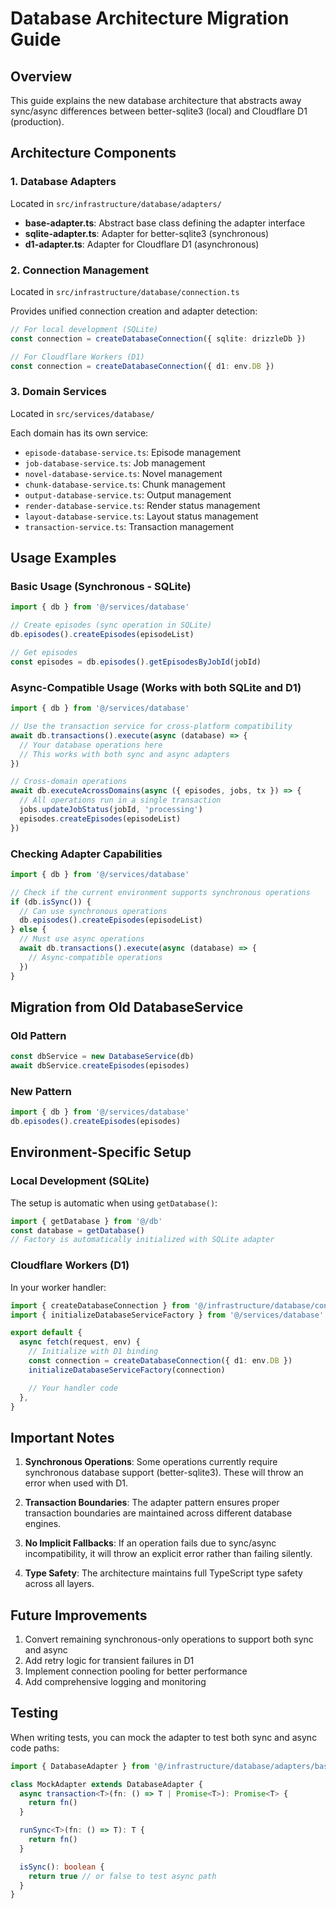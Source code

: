 # Database Architecture Migration Guide

## Overview

This guide explains the new database architecture that abstracts away sync/async differences between better-sqlite3 (local) and Cloudflare D1 (production).

## Architecture Components

### 1. Database Adapters

Located in `src/infrastructure/database/adapters/`

- **base-adapter.ts**: Abstract base class defining the adapter interface
- **sqlite-adapter.ts**: Adapter for better-sqlite3 (synchronous)
- **d1-adapter.ts**: Adapter for Cloudflare D1 (asynchronous)

### 2. Connection Management

Located in `src/infrastructure/database/connection.ts`

Provides unified connection creation and adapter detection:

```typescript
// For local development (SQLite)
const connection = createDatabaseConnection({ sqlite: drizzleDb })

// For Cloudflare Workers (D1)
const connection = createDatabaseConnection({ d1: env.DB })
```

### 3. Domain Services

Located in `src/services/database/`

Each domain has its own service:

- `episode-database-service.ts`: Episode management
- `job-database-service.ts`: Job management
- `novel-database-service.ts`: Novel management
- `chunk-database-service.ts`: Chunk management
- `output-database-service.ts`: Output management
- `render-database-service.ts`: Render status management
- `layout-database-service.ts`: Layout status management
- `transaction-service.ts`: Transaction management

## Usage Examples

### Basic Usage (Synchronous - SQLite)

```typescript
import { db } from '@/services/database'

// Create episodes (sync operation in SQLite)
db.episodes().createEpisodes(episodeList)

// Get episodes
const episodes = db.episodes().getEpisodesByJobId(jobId)
```

### Async-Compatible Usage (Works with both SQLite and D1)

```typescript
import { db } from '@/services/database'

// Use the transaction service for cross-platform compatibility
await db.transactions().execute(async (database) => {
  // Your database operations here
  // This works with both sync and async adapters
})

// Cross-domain operations
await db.executeAcrossDomains(async ({ episodes, jobs, tx }) => {
  // All operations run in a single transaction
  jobs.updateJobStatus(jobId, 'processing')
  episodes.createEpisodes(episodeList)
})
```

### Checking Adapter Capabilities

```typescript
import { db } from '@/services/database'

// Check if the current environment supports synchronous operations
if (db.isSync()) {
  // Can use synchronous operations
  db.episodes().createEpisodes(episodeList)
} else {
  // Must use async operations
  await db.transactions().execute(async (database) => {
    // Async-compatible operations
  })
}
```

## Migration from Old DatabaseService

### Old Pattern

```typescript
const dbService = new DatabaseService(db)
await dbService.createEpisodes(episodes)
```

### New Pattern

```typescript
import { db } from '@/services/database'
db.episodes().createEpisodes(episodes)
```

## Environment-Specific Setup

### Local Development (SQLite)

The setup is automatic when using `getDatabase()`:

```typescript
import { getDatabase } from '@/db'
const database = getDatabase()
// Factory is automatically initialized with SQLite adapter
```

### Cloudflare Workers (D1)

In your worker handler:

```typescript
import { createDatabaseConnection } from '@/infrastructure/database/connection'
import { initializeDatabaseServiceFactory } from '@/services/database'

export default {
  async fetch(request, env) {
    // Initialize with D1 binding
    const connection = createDatabaseConnection({ d1: env.DB })
    initializeDatabaseServiceFactory(connection)

    // Your handler code
  },
}
```

## Important Notes

1. **Synchronous Operations**: Some operations currently require synchronous database support (better-sqlite3). These will throw an error when used with D1.

2. **Transaction Boundaries**: The adapter pattern ensures proper transaction boundaries are maintained across different database engines.

3. **No Implicit Fallbacks**: If an operation fails due to sync/async incompatibility, it will throw an explicit error rather than failing silently.

4. **Type Safety**: The architecture maintains full TypeScript type safety across all layers.

## Future Improvements

1. Convert remaining synchronous-only operations to support both sync and async
2. Add retry logic for transient failures in D1
3. Implement connection pooling for better performance
4. Add comprehensive logging and monitoring

## Testing

When writing tests, you can mock the adapter to test both sync and async code paths:

```typescript
import { DatabaseAdapter } from '@/infrastructure/database/adapters/base-adapter'

class MockAdapter extends DatabaseAdapter {
  async transaction<T>(fn: () => T | Promise<T>): Promise<T> {
    return fn()
  }

  runSync<T>(fn: () => T): T {
    return fn()
  }

  isSync(): boolean {
    return true // or false to test async path
  }
}
```
